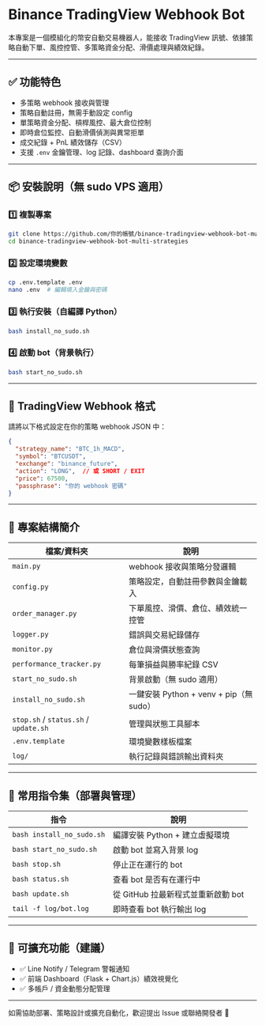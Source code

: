 # Binance TradingView Webhook Bot

本專案是一個模組化的幣安自動交易機器人，能接收 TradingView 訊號、依據策略自動下單、風控控管、多策略資金分配、滑價處理與績效紀錄。

---

## ✅ 功能特色

- 多策略 webhook 接收與管理
- 策略自動註冊，無需手動設定 config
- 單策略資金分配、槓桿風控、最大倉位控制
- 即時倉位監控、自動滑價偵測與異常拒單
- 成交紀錄 + PnL 績效儲存（CSV）
- 支援 `.env` 金鑰管理、log 記錄、dashboard 查詢介面

---

## 📦 安裝說明（無 sudo VPS 適用）

### 1️⃣ 複製專案
```bash
git clone https://github.com/你的帳號/binance-tradingview-webhook-bot-multi-strategies.git
cd binance-tradingview-webhook-bot-multi-strategies
```

### 2️⃣ 設定環境變數
```bash
cp .env.template .env
nano .env  # 編輯填入金鑰與密碼
```

### 3️⃣ 執行安裝（自編譯 Python）
```bash
bash install_no_sudo.sh
```

### 4️⃣ 啟動 bot（背景執行）
```bash
bash start_no_sudo.sh
```

---

## 🚀 TradingView Webhook 格式

請將以下格式設定在你的策略 webhook JSON 中：

```json
{
  "strategy_name": "BTC_1h_MACD",
  "symbol": "BTCUSDT",
  "exchange": "binance_future",
  "action": "LONG",  // 或 SHORT / EXIT
  "price": 67500,
  "passphrase": "你的 webhook 密碼"
}
```

---

## 📁 專案結構簡介

| 檔案/資料夾 | 說明 |
|--------------|------|
| `main.py` | webhook 接收與策略分發邏輯 |
| `config.py` | 策略設定，自動註冊參數與金鑰載入 |
| `order_manager.py` | 下單風控、滑價、倉位、績效統一控管 |
| `logger.py` | 錯誤與交易紀錄儲存 |
| `monitor.py` | 倉位與滑價狀態查詢 |
| `performance_tracker.py` | 每筆損益與勝率紀錄 CSV |
| `start_no_sudo.sh` | 背景啟動（無 sudo 適用）|
| `install_no_sudo.sh` | 一鍵安裝 Python + venv + pip（無 sudo）|
| `stop.sh` / `status.sh` / `update.sh` | 管理與狀態工具腳本 |
| `.env.template` | 環境變數樣板檔案 |
| `log/` | 執行記錄與錯誤輸出資料夾 |

---

## 🧩 常用指令集（部署與管理）

| 指令 | 說明 |
|-------|------|
| `bash install_no_sudo.sh` | 編譯安裝 Python + 建立虛擬環境 |
| `bash start_no_sudo.sh` | 啟動 bot 並寫入背景 log |
| `bash stop.sh` | 停止正在運行的 bot |
| `bash status.sh` | 查看 bot 是否有在運行中 |
| `bash update.sh` | 從 GitHub 拉最新程式並重新啟動 bot |
| `tail -f log/bot.log` | 即時查看 bot 執行輸出 log |

---

## 📮 可擴充功能（建議）

- ✅ Line Notify / Telegram 警報通知
- ✅ 前端 Dashboard（Flask + Chart.js）績效視覺化
- ✅ 多帳戶 / 資金動態分配管理

---

如需協助部署、策略設計或擴充自動化，歡迎提出 Issue 或聯絡開發者 🙌
